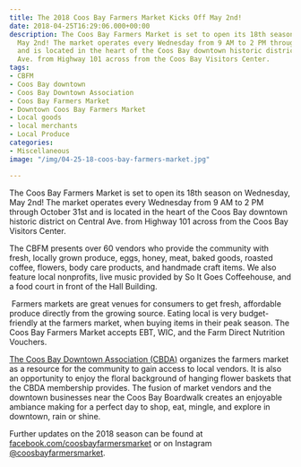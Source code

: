 ```yaml
---
title: The 2018 Coos Bay Farmers Market Kicks Off May 2nd!
date: 2018-04-25T16:29:06.000+00:00
description: The Coos Bay Farmers Market is set to open its 18th season on Wednesday,
  May 2nd! The market operates every Wednesday from 9 AM to 2 PM through October 31st
  and is located in the heart of the Coos Bay downtown historic district on Central
  Ave. from Highway 101 across from the Coos Bay Visitors Center.
tags:
- CBFM
- Coos Bay downtown
- Coos Bay Downtown Association
- Coos Bay Farmers Market
- Downtown Coos Bay Farmers Market
- Local goods
- local merchants
- Local Produce
categories:
- Miscellaneous
image: "/img/04-25-18-coos-bay-farmers-market.jpg"

---
```

The Coos Bay Farmers Market is set to open its 18th season on Wednesday, May 2nd! The market operates every Wednesday from 9 AM to 2 PM through October 31st and is located in the heart of the Coos Bay downtown historic district on Central Ave. from Highway 101 across from the Coos Bay Visitors Center.

The CBFM presents over 60 vendors who provide the community with fresh, locally grown produce, eggs, honey, meat, baked goods, roasted coffee, flowers, body care products, and handmade craft items. We also feature local nonprofits, live music provided by So It Goes Coffeehouse, and a food court in front of the Hall Building.

 Farmers markets are great venues for consumers to get fresh, affordable produce directly from the growing source. Eating local is very budget-friendly at the farmers market, when buying items in their peak season. The Coos Bay Farmers Market accepts EBT, WIC, and the Farm Direct Nutrition Vouchers.

<a href="https://coosbaydowntown.org/farmers-market/">The Coos Bay Downtown Association (CBDA)</a> organizes the farmers market as a resource for the community to gain access to local vendors. It is also an opportunity to enjoy the floral background of hanging flower baskets that the CBDA membership provides. The fusion of market vendors and the downtown businesses near the Coos Bay Boardwalk creates an enjoyable ambiance making for a perfect day to shop, eat, mingle, and explore in downtown, rain or shine.

Further updates on the 2018 season can be found at <a href="https://www.facebook.com/CoosBayFarmersMarket/">facebook.com/coosbayfarmersmarket</a> or on Instagram <a href="https://www.instagram.com/coosbayfarmersmarket/">@coosbayfarmersmarket</a>.